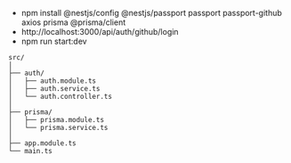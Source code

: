 - npm install @nestjs/config @nestjs/passport passport passport-github axios prisma @prisma/client
- http://localhost:3000/api/auth/github/login
- npm run start:dev

```
src/
│
├── auth/
│   ├── auth.module.ts
│   ├── auth.service.ts
│   └── auth.controller.ts
│
├── prisma/
│   ├── prisma.module.ts
│   └── prisma.service.ts
│
├── app.module.ts
└── main.ts

```